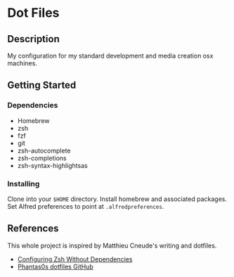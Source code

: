 
# Dot Files

## Description

My configuration for my standard development and media creation osx machines.

## Getting Started

### Dependencies

- Homebrew
- zsh
- fzf
- git
- zsh-autocomplete
- zsh-completions
- zsh-syntax-highlightsas

### Installing

Clone into your `$HOME` directory. Install homebrew and associated packages. Set Alfred preferences to point at `.alfredpreferences`.

## References

This whole project is inspired by Matthieu Cneude's writing and dotfiles.

- [Configuring Zsh Without Dependencies](https://thevaluable.dev/zsh-install-configure-mouseless/)
- [Phantas0s dotfiles GitHub](https://github.com/Phantas0s/.dotfiles)